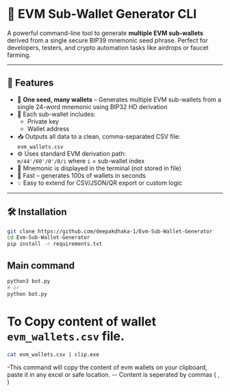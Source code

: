 # 🔐 EVM Sub-Wallet Generator CLI

A powerful command-line tool to generate **multiple EVM sub-wallets** derived from a single secure BIP39 mnemonic seed phrase. Perfect for developers, testers, and crypto automation tasks like airdrops or faucet farming.

---

## 🚀 Features

- 🌱 **One seed, many wallets** – Generates multiple EVM sub-wallets from a single 24-word mnemonic using BIP32 HD derivation
- 🔑 Each sub-wallet includes:
  - Private key
  - Wallet address
- 📥 Outputs all data to a clean, comma-separated CSV file: `evm_wallets.csv`
- ⚙️ Uses standard EVM derivation path:  
  `m/44'/60'/0'/0/i` where `i` = sub-wallet index
- 🔐 Mnemonic is displayed in the terminal (not stored in file)
- 💨 Fast – generates 100s of wallets in seconds
- 💡 Easy to extend for CSV/JSON/QR export or custom logic

---

## 🛠 Installation

```bash
git clone https://github.com/deepakdhaka-1/Evm-Sub-Wallet-Generator
cd Evm-Sub-Wallet-Generator
pip install -r requirements.txt
```
## Main command
```bash
python3 bot.py
# or
python bot.py
```
# To Copy content of wallet `evm_wallets.csv` file.
```bash
cat evm_wallets.csv | clip.exe
```
-This command will copy the content of evm wallets on your clipboard, paste it in any excel or safe location.
-- Content is seperated by commas ( , )
